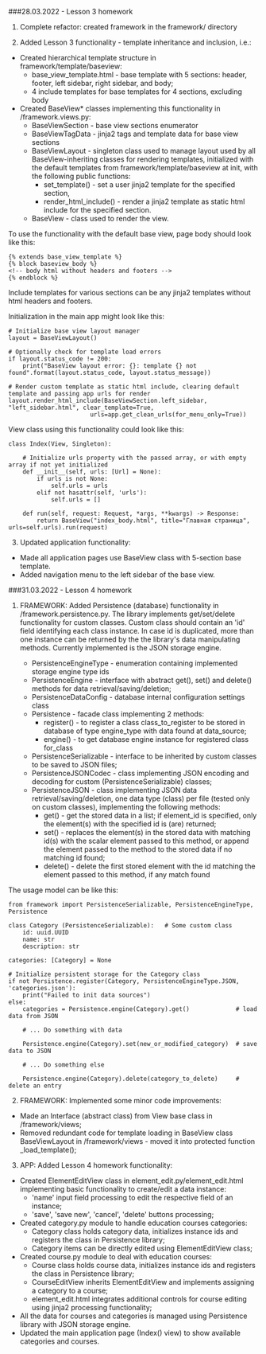 ###28.03.2022 - Lesson 3 homework

1. Complete refactor: created framework in the framework/ directory

2. Added Lesson 3 functionality - template inheritance and inclusion, i.e.:
- Created hierarchical template structure in framework/template/baseview:
    - base_view_template.html - base template with 5 sections: header, footer, left sidebar, right sidebar, and body;
    - 4 include templates for base templates for 4 sections, excluding body
- Created BaseView* classes implementing this functionality in /framework.views.py:
    - BaseViewSection - base view sections enumerator
    - BaseViewTagData - jinja2 tags and template data for base view sections
    - BaseViewLayout - singleton class used to manage layout used by all BaseView-inheriting classes for 
    rendering templates, initialized with the default templates from framework/template/baseview at init,
    with the following public functions:
        - set_template() - set a user jinja2 template for the specified section,
        - render_html_include() - render a jinja2 template as static html include for the specified section.
    - BaseView - class used to render the view.

To use the functionality with the default base view, page body should look like this:

    {% extends base_view_template %}
    {% block baseview_body %}
    <!-- body html without headers and footers -->
    {% endblock %}

Include templates for various sections can be any jinja2 templates without html headers and footers.

Initialization in the main app might look like this:

    # Initialize base view layout manager
    layout = BaseViewLayout()       
    
    # Optionally check for template load errors
    if layout.status_code != 200:   
        print("BaseView layout error: {}: template {} not found".format(layout.status_code, layout.status_message))

    # Render custom template as static html include, clearing default template and passing app urls for render
    layout.render_html_include(BaseViewSection.left_sidebar, "left_sidebar.html", clear_template=True,
                           urls=app.get_clean_urls(for_menu_only=True))

View class using this functionality could look like this:

    class Index(View, Singleton):
    
        # Initialize urls property with the passed array, or with empty array if not yet initialized
        def __init__(self, urls: [Url] = None):
            if urls is not None:
                self.urls = urls
            elif not hasattr(self, 'urls'):
                self.urls = []
    
        def run(self, request: Request, *args, **kwargs) -> Response:
            return BaseView("index_body.html", title="Главная страница", urls=self.urls).run(request)

3. Updated application functionality:
- Made all application pages use BaseView class with 5-section base template. 
- Added navigation menu to the left sidebar of the base view.

###31.03.2022 - Lesson 4 homework

1. FRAMEWORK: Added Persistence (database) functionality in /framework.persistence.py.
The library implements get/set/delete functionality for custom classes.
Custom class should contain an 'id' field identifying each class instance. 
In case id is duplicated, more than one instance can be returned by the the library's data manipulating methods. 
Currently implemented is the JSON storage engine.

    - PersistenceEngineType - enumeration containing implemented storage engine type ids
    - PersistenceEngine - interface with abstract get(), set() and delete() methods for data retrieval/saving/deletion;
    - PersistenceDataConfig - database internal configuration settings class
    - Persistence - facade class implementing 2 methods:
        - register() - to register a class class_to_register to be stored in database of type engine_type 
        with data found at data_source;
        - engine() - to get database engine instance for registered class for_class
    - PersistenceSerializable - interface to be inherited by custom classes to be saved to JSON files;
    - PersistenceJSONCodec - class implementing JSON encoding and decoding for custom (PersistenceSerializable) classes;
    - PersistenceJSON - class implementing JSON data retrieval/saving/deletion, one data type (class) per file 
    (tested only on custom classes), implementing the following methods:
        - get() - get the stored data in a list; 
        if element_id is specified, only the element(s) with the specified id is (are) returned;
        - set() - replaces the element(s) in the stored data with matching id(s) 
        with the scalar element passed to this method, 
        or append the element passed to the method to the stored data if no matching id found;
        - delete() - delete the first stored element with the id matching the element passed to this method, 
        if any match found  
    
The usage model can be like this:

    from framework import PersistenceSerializable, PersistenceEngineType, Persistence
    
    class Category (PersistenceSerializable):   # Some custom class
        id: uuid.UUID
        name: str
        description: str

    categories: [Category] = None
    
    # Initialize persistent storage for the Category class        
    if not Persistence.register(Category, PersistenceEngineType.JSON, 'categories.json'):
        print("Failed to init data sources")
    else:
        categories = Persistence.engine(Category).get()             # load data from JSON
            
        # ... Do something with data
            
        Persistence.engine(Category).set(new_or_modified_category)  # save data to JSON

        # ... Do something else
        
        Persistence.engine(Category).delete(category_to_delete)     # delete an entry

2. FRAMEWORK: Implemented some minor code improvements:

- Made an Interface (abstract class) from View base class in /framework/views;
- Removed redundant code for template loading in BaseView class BaseViewLayout in /framework/views - 
moved it into protected function _load_template();
    
3. APP: Added Lesson 4 homework functionality:
- Created ElementEditView class in element_edit.py/element_edit.html 
implementing basic functionality to create/edit a data instance:
    - 'name' input field processing to edit the respective field of an instance;
    - 'save', 'save new', 'cancel', 'delete' buttons processing;
- Created category.py module to handle education courses categories:
    - Category class holds category data, initializes instance ids and registers the class in Persistence library;
    - Category items can be directly edited using ElementEditView class;
- Created course.py module to deal with education courses:
    - Course class holds course data, initializes instance ids and registers the class in Persistence library;
    - CourseEditView inherits ElementEditView and implements assigning a category to a course;
    - element_edit.html integrates additional controls for course editing using jinja2 processing functionality;
- All the data for courses and categories is managed using Persistence library with JSON storage engine.
- Updated the main application page (Index() view) to show available categories and courses.
 
